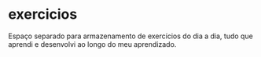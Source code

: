# exercicios
Espaço separado para armazenamento de exercícios do dia a dia, tudo que aprendi e desenvolvi ao longo do meu aprendizado. 
